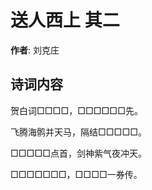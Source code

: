 # 送人西上  其二

**作者**: 刘克庄

## 诗词内容

贺白词□□□□，□□□□□□先。

飞腾海鹘并天马，隔结□□□□□。

□□□□□点首，剑神紫气夜冲天。

□□□□□□□，□□□□一券传。


